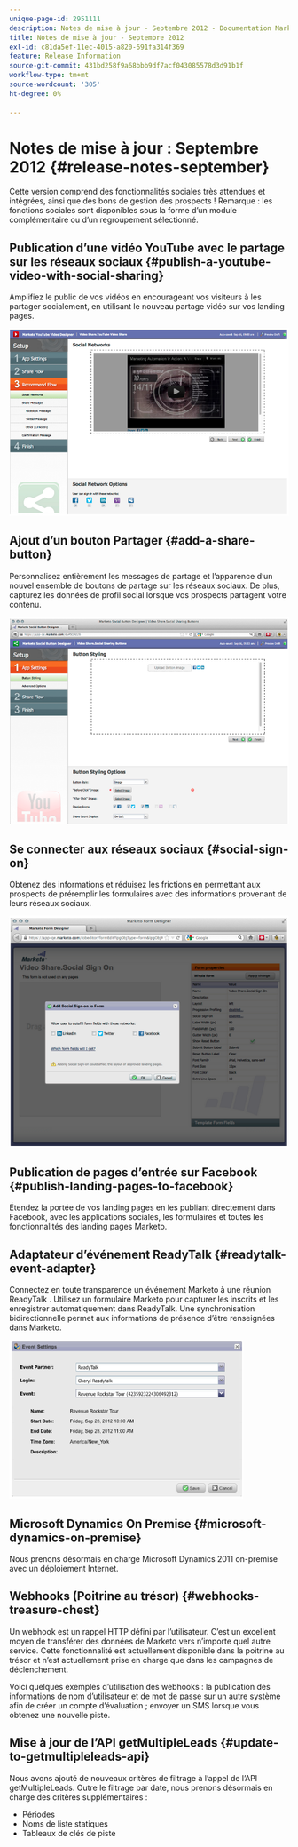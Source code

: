 ```yaml
---
unique-page-id: 2951111
description: Notes de mise à jour - Septembre 2012 - Documentation Marketo - Documentation du produit
title: Notes de mise à jour - Septembre 2012
exl-id: c81da5ef-11ec-4015-a820-691fa314f369
feature: Release Information
source-git-commit: 431bd258f9a68bbb9df7acf043085578d3d91b1f
workflow-type: tm+mt
source-wordcount: '305'
ht-degree: 0%

---
```


# Notes de mise à jour : Septembre 2012 {#release-notes-september}

Cette version comprend des fonctionnalités sociales très attendues et intégrées, ainsi que des bons de gestion des prospects ! Remarque : les fonctions sociales sont disponibles sous la forme d’un module complémentaire ou d’un regroupement sélectionné.

## Publication d’une vidéo YouTube avec le partage sur les réseaux sociaux {#publish-a-youtube-video-with-social-sharing}

Amplifiez le public de vos vidéos en encourageant vos visiteurs à les partager socialement, en utilisant le nouveau partage vidéo sur vos landing pages.

![](assets/image2014-9-23-10-3a39-3a21.png)

## Ajout d’un bouton Partager {#add-a-share-button}

Personnalisez entièrement les messages de partage et l’apparence d’un nouvel ensemble de boutons de partage sur les réseaux sociaux. De plus, capturez les données de profil social lorsque vos prospects partagent votre contenu.

![](assets/image2014-9-23-10-3a39-3a46.png)

## Se connecter aux réseaux sociaux {#social-sign-on}

Obtenez des informations et réduisez les frictions en permettant aux prospects de préremplir les formulaires avec des informations provenant de leurs réseaux sociaux.

![](assets/image2014-9-23-10-3a40-3a2.png)

## Publication de pages d’entrée sur Facebook {#publish-landing-pages-to-facebook}

Étendez la portée de vos landing pages en les publiant directement dans Facebook, avec les applications sociales, les formulaires et toutes les fonctionnalités des landing pages Marketo.

## Adaptateur d’événement ReadyTalk {#readytalk-event-adapter}

Connectez en toute transparence un événement Marketo à une réunion ReadyTalk . Utilisez un formulaire Marketo pour capturer les inscrits et les enregistrer automatiquement dans ReadyTalk. Une synchronisation bidirectionnelle permet aux informations de présence d’être renseignées dans Marketo.

![](assets/image2014-9-23-10-3a40-3a16.png)

## Microsoft Dynamics On Premise {#microsoft-dynamics-on-premise}

Nous prenons désormais en charge Microsoft Dynamics 2011 on-premise avec un déploiement Internet.

## Webhooks (Poitrine au trésor) {#webhooks-treasure-chest}

Un webhook est un rappel HTTP défini par l’utilisateur. C’est un excellent moyen de transférer des données de Marketo vers n’importe quel autre service. Cette fonctionnalité est actuellement disponible dans la poitrine au trésor et n’est actuellement prise en charge que dans les campagnes de déclenchement.

Voici quelques exemples d’utilisation des webhooks : la publication des informations de nom d’utilisateur et de mot de passe sur un autre système afin de créer un compte d’évaluation ; envoyer un SMS lorsque vous obtenez une nouvelle piste.

## Mise à jour de l’API getMultipleLeads {#update-to-getmultipleleads-api}

Nous avons ajouté de nouveaux critères de filtrage à l’appel de l’API getMultipleLeads. Outre le filtrage par date, nous prenons désormais en charge des critères supplémentaires :

* Périodes
* Noms de liste statiques
* Tableaux de clés de piste
